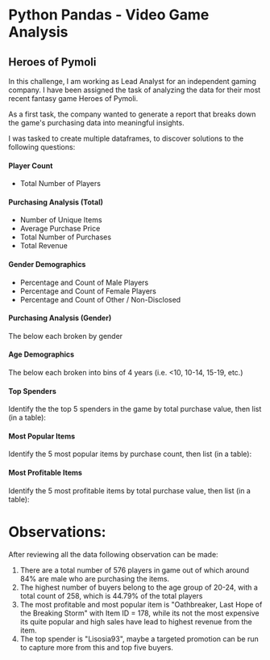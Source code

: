 # Python Pandas - Video Game Analysis

## Heroes of Pymoli

In this challenge, I am working as Lead Analyst for an independent gaming company. I have been assigned the task of analyzing the data for their most recent fantasy game Heroes of Pymoli.

As a first task, the company wanted to generate a report that breaks down the game's purchasing data into meaningful insights.

I was tasked to create multiple dataframes, to discover solutions to the following questions:

#### Player Count
* Total Number of Players

#### Purchasing Analysis (Total)
* Number of Unique Items
* Average Purchase Price
* Total Number of Purchases
* Total Revenue

#### Gender Demographics
* Percentage and Count of Male Players
* Percentage and Count of Female Players
* Percentage and Count of Other / Non-Disclosed

#### Purchasing Analysis (Gender)
The below each broken by gender

#### Age Demographics
The below each broken into bins of 4 years (i.e. &lt;10, 10-14, 15-19, etc.)

#### Top Spenders
Identify the the top 5 spenders in the game by total purchase value, then list (in a table):

#### Most Popular Items
Identify the 5 most popular items by purchase count, then list (in a table):

#### Most Profitable Items
Identify the 5 most profitable items by total purchase value, then list (in a table):

# Observations:
After reviewing all the data following observation can be made:

1. There are a total number of 576 players in game out of which around 84% are male who are purchasing the items.
2. The highest number of buyers belong to the age group of 20-24, with a total count of 258, which is 44.79% of the total players
3. The most profitable and most popular item is "Oathbreaker, Last Hope of the Breaking Storm" with Item ID = 178, while its not the most expensive its quite popular and high sales have lead to highest revenue from the item.
4. The top spender is "Lisosia93", maybe a targeted promotion can be run to capture more from this and top five buyers. 
